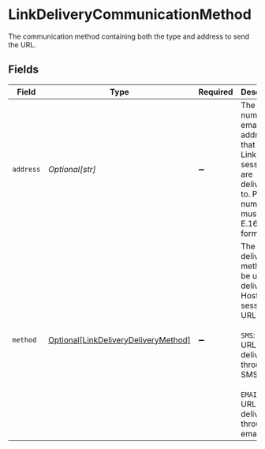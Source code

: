 # LinkDeliveryCommunicationMethod

The communication method containing both the type and address to send the URL.


## Fields

| Field                                                                                                                                                                  | Type                                                                                                                                                                   | Required                                                                                                                                                               | Description                                                                                                                                                            |
| ---------------------------------------------------------------------------------------------------------------------------------------------------------------------- | ---------------------------------------------------------------------------------------------------------------------------------------------------------------------- | ---------------------------------------------------------------------------------------------------------------------------------------------------------------------- | ---------------------------------------------------------------------------------------------------------------------------------------------------------------------- |
| `address`                                                                                                                                                              | *Optional[str]*                                                                                                                                                        | :heavy_minus_sign:                                                                                                                                                     | The phone number / email address that Hosted Link sessions are delivered to. Phone numbers must be in E.164 format.                                                    |
| `method`                                                                                                                                                               | [Optional[LinkDeliveryDeliveryMethod]](../../models/shared/linkdeliverydeliverymethod.md)                                                                              | :heavy_minus_sign:                                                                                                                                                     | The delivery method to be used to deliver the Hosted Link session URL.<br/><br/>`SMS`: The URL will be delivered through SMS<br/><br/>`EMAIL`: The URL will be delivered through email |